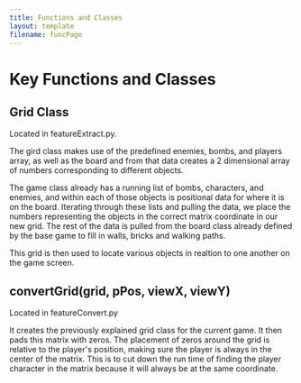 ```yaml
---
title: Functions and Classes
layout: template
filename: funcPage
---
```

# Key Functions and Classes

## Grid Class

Located in featureExtract.py.

The gird class makes use of the predefined enemies, bombs, and players array, as well as the board and from that data creates a 2 dimensional array of numbers corresponding to different objects.

The game class already has a running list of bombs, characters, and enemies, and within each of those objects is positional data for where it is on the board. Iterating through these lists and pulling the data, we place the numbers representing the objects in the correct matrix coordinate in our new grid. The rest of the data is pulled from the board class already defined by the base game to fill in walls, bricks and walking paths.

This grid is then used to locate various objects in realtion to one another on the game screen.

## convertGrid(grid, pPos, viewX, viewY)

Located in featureConvert.py

It creates the previously explained grid class for the current game. It then pads this matrix with zeros. The placement of zeros around the grid is relative to the player's position, making sure the player is always in the center of the matrix. This is to cut down the run time of finding the player character in the matrix because it will always be at the same coordinate.
